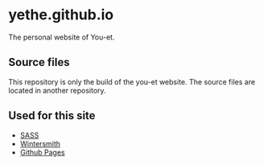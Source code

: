 # yethe.github.io
The personal website of You-et.

## Source files

This repository is only the build of the you-et website. 
The source files are located in another repository.

## Used for this site

- [SASS](http://sass-lang.com/)
- [Wintersmith](http://wintersmith.io/)
- [Github Pages](https://pages.github.com/)
